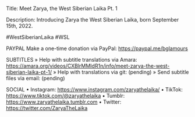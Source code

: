 Title: Meet Zarya, the West Siberian Laika Pt. 1

Description: Introducing Zarya the West Siberian Laika, born September 15th, 2022.

#WestSiberianLaika #WSL

PAYPAL
Make a one-time donation via PayPal: https://paypal.me/bglamours

SUBTITLES
» Help with subtitle translations via Amara: https://amara.org/videos/CXBlrMMIdR1n/info/meet-zarya-the-west-siberian-laika-pt-1/
» Help with translations via git: (pending)
» Send subtitle files via email: (pending)

SOCIAL
• Instagram: https://www.instagram.com/zaryathelaika/
• TikTok: https://www.tiktok.com/@zaryathelaika
• Tumblr: https://www.zaryathelaika.tumblr.com
• Twitter: https://twitter.com/ZaryaTheLaika
